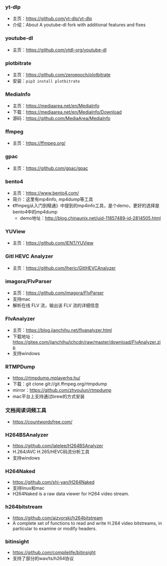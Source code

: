 ### yt-dlp

- 主页：https://github.com/yt-dlp/yt-dlp
- 介绍：About
A youtube-dl fork with additional features and fixes

### youtube-dl

- 主页：https://github.com/ytdl-org/youtube-dl

### plotbitrate

- 主页：https://github.com/zeroepoch/plotbitrate
- 安装：`pip3 install plotbitrate`

### MediaInfo

- 主页：https://mediaarea.net/en/MediaInfo
- 下载：https://mediaarea.net/en/MediaInfo/Download
- 源码：https://github.com/MediaArea/MediaInfo

### ffmpeg

- 主页：https://ffmpeg.org/

### gpac

- 主页：https://github.com/gpac/gpac


### bento4

- 主页：https://www.bento4.com/
- 简介：这里有mp4info, mp4dump等工具
- 《ffmpeg从入门到精通》中提到的mp4info工具，是个demo，更好的选择是bento4中的mp4dump
  - demo地址：http://blog.chinaunix.net/uid-11857489-id-2814505.html


### YUView

- 主页：https://github.com/IENT/YUView

### Gitl HEVC Analyzer

- 主页：https://github.com/lheric/GitlHEVCAnalyzer

### imagora/FlvParser

- 主页：https://github.com/imagora/FlvParser
- 支持mac
- 解析在线 FLV 流，输出该 FLV 流的详细信息

### FlvAnalyzer

- 主页：https://blog.jianchihu.net/flvanalyzer.html
- 下载地址：https://gitee.com/jianchihu/jchcdn/raw/master/download/FlvAnalyzer.zip
- 支持windows

### RTMPDump

- https://rtmpdump.mplayerhq.hu/
- 下载：git clone git://git.ffmpeg.org/rtmpdump
- mirror：https://github.com/zhyoulun/rtmpdump
- mac平台上支持通过brew的方式安装

### 文档阅读词频工具

- https://countwordsfree.com/

### H264BSAnalyzer

- https://github.com/latelee/H264BSAnalyzer
- H.264/AVC H.265/HEVC码流分析工具
- 支持windows

### H264Naked

- https://github.com/shi-yan/H264Naked
- 支持linux和mac
- H264Naked is a raw data viewer for H264 video stream.

### h264bitstream

- https://github.com/aizvorski/h264bitstream
- A complete set of functions to read and write H.264 video bitstreams, in particular to examine or modify headers.

### bitinsight

- https://github.com/compilelife/bitinsight
- 支持了部分的wav/ts/h264协议
